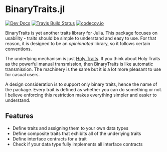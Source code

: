 # BinaryTraits.jl

[![Dev Docs](https://img.shields.io/badge/docs-dev-blue.svg)](https://tk3369.github.io/BinaryTraits.jl/dev)
[![Travis Build Status](https://travis-ci.org/tk3369/BinaryTraits.jl.svg?branch=master)](https://travis-ci.org/tk3369/BinaryTraits.jl)
[![codecov.io](http://codecov.io/github/tk3369/BinaryTraits.jl/coverage.svg?branch=master)](http://codecov.io/github/tk3369/BinaryTraits.jl?branch=master)


BinaryTraits is yet another traits library for Julia.  This package focuses on usability - traits should be simple to understand and easy to use.  For that reason, it is designed to be an *opinionated* library, so it follows certain conventions.

The underlying mechanism is just [Holy Traits](https://ahsmart.com/pub/holy-traits-design-patterns-and-best-practice-book.html).  If you think about Holy Traits as the powerful manual transmission, then BinaryTraits is like automatic transmission.  The machinery is the same but it is a lot more pleasant to use for casual users.

A design consideration is to support only binary traits, hence the name of the package.  Every trait is defined as whether you can do something or not.  I believe enforcing this restriction makes everything simpler and easier to understand.

## Features

* Define traits and assigning them to your own data types
* Define composite traits that exhibits all of the underlying traits
* Define interface contracts for a trait
* Check if your data type fully implements all interface contracts

